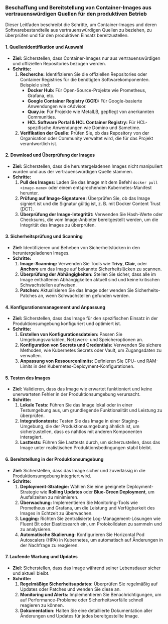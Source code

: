 ### Beschaffung und Bereitstellung von Container-Images aus vertrauenswürdigen Quellen für den produktiven Betrieb

Dieser Leitfaden beschreibt die Schritte, um Container-Images und deren Softwarebestandteile aus vertrauenswürdigen Quellen zu beziehen, zu überprüfen und für den produktiven Einsatz bereitzustellen.

#### 1. **Quellenidentifikation und Auswahl**
   - **Ziel:** Sicherstellen, dass Container-Images nur aus vertrauenswürdigen und offiziellen Repositories bezogen werden.
   - **Schritte:**
     1. **Recherche:** Identifizieren Sie die offiziellen Repositories oder Container Registries für die benötigten Softwarekomponenten. Beispiele sind:
        - **Docker Hub:** Für Open-Source-Projekte wie Prometheus, Grafana, etc.
        - **Google Container Registry (GCR):** Für Google-basierte Anwendungen wie cAdvisor.
        - **Quay.io:** Für Projekte wie MetalLB, gepflegt von anerkannten Communities.
        - **HCL Software Portal & HCL Container Registry:** Für HCL-spezifische Anwendungen wie Domino und Sametime.
     2. **Verifikation der Quelle:** Prüfen Sie, ob das Repository von der Organisation oder Community verwaltet wird, die für das Projekt verantwortlich ist.

#### 2. **Download und Überprüfung der Images**
   - **Ziel:** Sicherstellen, dass die heruntergeladenen Images nicht manipuliert wurden und aus der vertrauenswürdigen Quelle stammen.
   - **Schritte:**
     1. **Pull des Images:** Laden Sie das Image mit dem Befehl `docker pull <image-name>` oder einem entsprechenden Kubernetes-Manifest herunter.
     2. **Prüfung auf Image-Signaturen:** Überprüfen Sie, ob das Image signiert ist und die Signatur gültig ist, z. B. mit Docker Content Trust (DCT).
     3. **Überprüfung der Image-Integrität:** Verwenden Sie Hash-Werte oder Checksums, die vom Image-Anbieter bereitgestellt werden, um die Integrität des Images zu überprüfen.

#### 3. **Sicherheitsprüfung und Scanning**
   - **Ziel:** Identifizieren und Beheben von Sicherheitslücken in den heruntergeladenen Images.
   - **Schritte:**
     1. **Image-Scanning:** Verwenden Sie Tools wie **Trivy**, **Clair**, oder **Anchore** um das Image auf bekannte Sicherheitslücken zu scannen.
     2. **Überprüfung der Abhängigkeiten:** Stellen Sie sicher, dass alle im Image enthaltenen Abhängigkeiten aktuell sind und keine kritischen Schwachstellen aufweisen.
     3. **Patchen:** Aktualisieren Sie das Image oder wenden Sie Sicherheits-Patches an, wenn Schwachstellen gefunden werden.

#### 4. **Konfigurationsmanagement und Anpassung**
   - **Ziel:** Sicherstellen, dass das Image für den spezifischen Einsatz in der Produktionsumgebung konfiguriert und optimiert ist.
   - **Schritte:**
     1. **Erstellen von Konfigurationsdateien:** Passen Sie Umgebungsvariablen, Netzwerk- und Speicheroptionen an.
     2. **Konfiguration von Secrets und Credentials:** Verwenden Sie sichere Methoden, wie Kubernetes Secrets oder Vault, um Zugangsdaten zu verwalten.
     3. **Anpassung von Ressourcenlimits:** Definieren Sie CPU- und RAM-Limits in den Kubernetes-Deployment-Konfigurationen.

#### 5. **Testen des Images**
   - **Ziel:** Validieren, dass das Image wie erwartet funktioniert und keine unerwarteten Fehler in der Produktionsumgebung verursacht.
   - **Schritte:**
     1. **Lokale Tests:** Führen Sie das Image lokal oder in einer Testumgebung aus, um grundlegende Funktionalität und Leistung zu überprüfen.
     2. **Integrationstests:** Testen Sie das Image in einer Staging-Umgebung, die der Produktionsumgebung ähnlich ist, um sicherzustellen, dass es nahtlos mit anderen Komponenten interagiert.
     3. **Lasttests:** Führen Sie Lasttests durch, um sicherzustellen, dass das Image unter realistischen Produktionsbedingungen stabil bleibt.

#### 6. **Bereitstellung in der Produktionsumgebung**
   - **Ziel:** Sicherstellen, dass das Image sicher und zuverlässig in die Produktionsumgebung integriert wird.
   - **Schritte:**
     1. **Deployment-Strategie:** Wählen Sie eine geeignete Deployment-Strategie wie **Rolling Updates** oder **Blue-Green Deployment**, um Ausfallzeiten zu minimieren.
     2. **Überwachung:** Implementieren Sie Monitoring-Tools wie Prometheus und Grafana, um die Leistung und Verfügbarkeit des Images in Echtzeit zu überwachen.
     3. **Logging:** Richten Sie zentralisierte Log-Management-Lösungen wie Fluent Bit oder Elasticsearch ein, um Protokolldaten zu sammeln und zu analysieren.
     4. **Automatische Skalierung:** Konfigurieren Sie Horizontal Pod Autoscalers (HPA) in Kubernetes, um automatisch auf Änderungen in der Nachfrage zu reagieren.

#### 7. **Laufende Wartung und Updates**
   - **Ziel:** Sicherstellen, dass das Image während seiner Lebensdauer sicher und aktuell bleibt.
   - **Schritte:**
     1. **Regelmäßige Sicherheitsupdates:** Überprüfen Sie regelmäßig auf Updates oder Patches und wenden Sie diese an.
     2. **Monitoring und Alerts:** Implementieren Sie Benachrichtigungen, um auf Performance-Probleme oder Sicherheitsvorfälle schnell reagieren zu können.
     3. **Dokumentation:** Halten Sie eine detaillierte Dokumentation aller Änderungen und Updates für jedes bereitgestellte Image.
